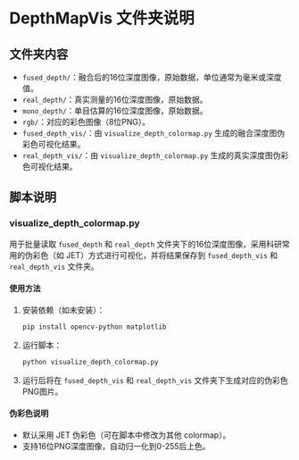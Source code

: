 # DepthMapVis 文件夹说明

## 文件夹内容

- `fused_depth/`：融合后的16位深度图像，原始数据，单位通常为毫米或深度值。
- `real_depth/`：真实测量的16位深度图像，原始数据。
- `mono_depth/`：单目估算的16位深度图像，原始数据。
- `rgb/`：对应的彩色图像（8位PNG）。
- `fused_depth_vis/`：由 `visualize_depth_colormap.py` 生成的融合深度图伪彩色可视化结果。
- `real_depth_vis/`：由 `visualize_depth_colormap.py` 生成的真实深度图伪彩色可视化结果。

## 脚本说明

### visualize_depth_colormap.py

用于批量读取 `fused_depth` 和 `real_depth` 文件夹下的16位深度图像，采用科研常用的伪彩色（如 JET）方式进行可视化，并将结果保存到 `fused_depth_vis` 和 `real_depth_vis` 文件夹。

#### 使用方法

1. 安装依赖（如未安装）：
   ```bash
   pip install opencv-python matplotlib
   ```
2. 运行脚本：
   ```bash
   python visualize_depth_colormap.py
   ```
3. 运行后将在 `fused_depth_vis` 和 `real_depth_vis` 文件夹下生成对应的伪彩色PNG图片。

#### 伪彩色说明
- 默认采用 JET 伪彩色（可在脚本中修改为其他 colormap）。
- 支持16位PNG深度图像，自动归一化到0-255后上色。

